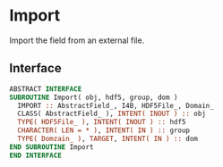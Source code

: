 # Import

Import the field from an external file.

## Interface

```fortran
ABSTRACT INTERFACE
SUBROUTINE Import( obj, hdf5, group, dom )
  IMPORT :: AbstractField_, I4B, HDF5File_, Domain_
  CLASS( AbstractField_ ), INTENT( INOUT ) :: obj
  TYPE( HDF5File_ ), INTENT( INOUT ) :: hdf5
  CHARACTER( LEN = * ), INTENT( IN ) :: group
  TYPE( Domzain_ ), TARGET, INTENT( IN ) :: dom
END SUBROUTINE Import
END INTERFACE
```
